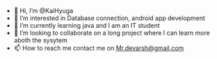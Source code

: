 - 👋 Hi, I’m @KaiHyuga
- 👀 I’m interested in Database connection, android app development 
- 🌱 I’m currently learning java and I am an IT student 
- 💞️ I’m looking to collaborate on a long project where I can learn more aboth the sysytem
- 📫 How to reach me contact me on Mr.devarsh@gmail.com 

<!---
KaiHyuga/KaiHyuga is a ✨ special ✨ repository because its `README.md` (this file) appears on your GitHub profile.
You can click the Preview link to take a look at your changes.
--->
